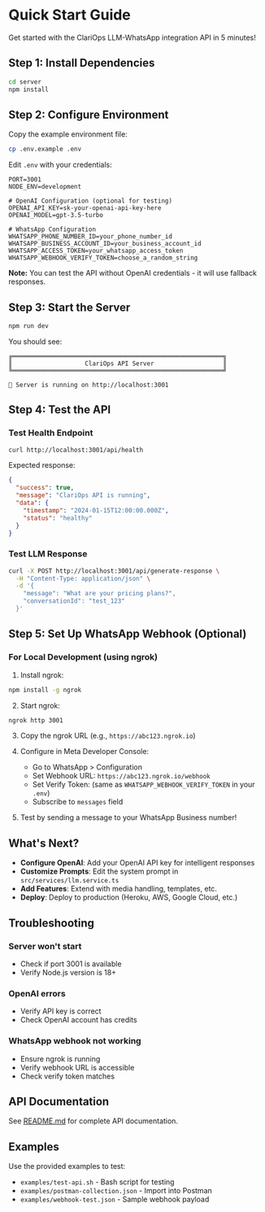 # Quick Start Guide

Get started with the ClariOps LLM-WhatsApp integration API in 5 minutes!

## Step 1: Install Dependencies

```bash
cd server
npm install
```

## Step 2: Configure Environment

Copy the example environment file:
```bash
cp .env.example .env
```

Edit `.env` with your credentials:
```env
PORT=3001
NODE_ENV=development

# OpenAI Configuration (optional for testing)
OPENAI_API_KEY=sk-your-openai-api-key-here
OPENAI_MODEL=gpt-3.5-turbo

# WhatsApp Configuration
WHATSAPP_PHONE_NUMBER_ID=your_phone_number_id
WHATSAPP_BUSINESS_ACCOUNT_ID=your_business_account_id
WHATSAPP_ACCESS_TOKEN=your_whatsapp_access_token
WHATSAPP_WEBHOOK_VERIFY_TOKEN=choose_a_random_string
```

**Note:** You can test the API without OpenAI credentials - it will use fallback responses.

## Step 3: Start the Server

```bash
npm run dev
```

You should see:
```
╔══════════════════════════════════════════════════════════╗
║                    ClariOps API Server                   ║
╚══════════════════════════════════════════════════════════╝

🚀 Server is running on http://localhost:3001
```

## Step 4: Test the API

### Test Health Endpoint
```bash
curl http://localhost:3001/api/health
```

Expected response:
```json
{
  "success": true,
  "message": "ClariOps API is running",
  "data": {
    "timestamp": "2024-01-15T12:00:00.000Z",
    "status": "healthy"
  }
}
```

### Test LLM Response
```bash
curl -X POST http://localhost:3001/api/generate-response \
  -H "Content-Type: application/json" \
  -d '{
    "message": "What are your pricing plans?",
    "conversationId": "test_123"
  }'
```

## Step 5: Set Up WhatsApp Webhook (Optional)

### For Local Development (using ngrok)

1. Install ngrok:
```bash
npm install -g ngrok
```

2. Start ngrok:
```bash
ngrok http 3001
```

3. Copy the ngrok URL (e.g., `https://abc123.ngrok.io`)

4. Configure in Meta Developer Console:
   - Go to WhatsApp > Configuration
   - Set Webhook URL: `https://abc123.ngrok.io/webhook`
   - Set Verify Token: (same as `WHATSAPP_WEBHOOK_VERIFY_TOKEN` in your `.env`)
   - Subscribe to `messages` field

5. Test by sending a message to your WhatsApp Business number!

## What's Next?

- **Configure OpenAI**: Add your OpenAI API key for intelligent responses
- **Customize Prompts**: Edit the system prompt in `src/services/llm.service.ts`
- **Add Features**: Extend with media handling, templates, etc.
- **Deploy**: Deploy to production (Heroku, AWS, Google Cloud, etc.)

## Troubleshooting

### Server won't start
- Check if port 3001 is available
- Verify Node.js version is 18+

### OpenAI errors
- Verify API key is correct
- Check OpenAI account has credits

### WhatsApp webhook not working
- Ensure ngrok is running
- Verify webhook URL is accessible
- Check verify token matches

## API Documentation

See [README.md](./README.md) for complete API documentation.

## Examples

Use the provided examples to test:
- `examples/test-api.sh` - Bash script for testing
- `examples/postman-collection.json` - Import into Postman
- `examples/webhook-test.json` - Sample webhook payload
